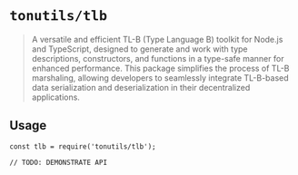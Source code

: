 # `tonutils/tlb`

> A versatile and efficient TL-B (Type Language B) toolkit for Node.js and TypeScript, designed to generate and work
> with type descriptions, constructors, and functions in a type-safe manner for enhanced performance. This package
> simplifies the process of TL-B marshaling, allowing developers to seamlessly integrate TL-B-based data serialization and
> deserialization in their decentralized applications.

## Usage

```
const tlb = require('tonutils/tlb');

// TODO: DEMONSTRATE API
```
